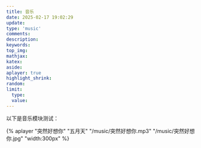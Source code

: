 ```yaml
---
title: 音乐
date: 2025-02-17 19:02:29
update: 
type: 'music'
comments:
description: 
keywords: 
top_img: 
mathjax:
katex:
aside:
aplayer: true
highlight_shrink:
random:
limit:
  type:
  value:
---
```






以下是音乐模块测试：

{% aplayer "突然好想你" "五月天" "/music/突然好想你.mp3" "/music/突然好想你.jpg" "width:300px" %}






